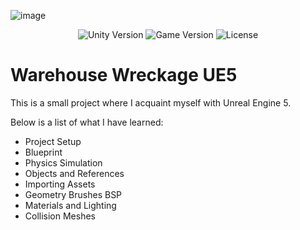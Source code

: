 ![image](https://github.com/CreatNatoy/WarehouseWreckage-UE5/assets/76531899/8dcf2c7a-a657-4c3f-88a6-55a9c029c328)

<p align="center">
    <img src="https://img.shields.io/badge/Engine-5.1.1-blueviolet" alt="Unity Version">
    <img src="https://img.shields.io/badge/Version-0.1-blue" alt="Game Version">
    <img src="https://img.shields.io/badge/License-None-success" alt="License">
</p>

# Warehouse Wreckage UE5
This is a small project where I acquaint myself with Unreal Engine 5. 

Below is a list of what I have learned:
* Project Setup
* Blueprint 
* Physics Simulation
* Objects and References
* Importing Assets
* Geometry Brushes BSP
* Materials and Lighting
* Collision Meshes
